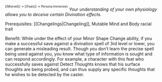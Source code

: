 <sup><sup>[[Mistveil]] → [[Feats]] → Persona Immersion</sup></sup>
*Your understanding of your own physiology allows you to deceive certain Divination effects.*

Prerequisites: [[Changelings|Changeling]], Mutable Mind and Body racial trait

Benefit: While under the effect of your Minor Shape Change ability, if you make a successful save against a divination spell of 3rd level or lower, you can generate a misleading result. Though you don’t learn the precise spell being used against you, you know what type of information is sought and can respond accordingly. For example, a character with this feat who successfully saves against Detect Thoughts knows that his surface thoughts are being probed, and can thus supply any specific thoughts that he wishes to be detected by the caster. 